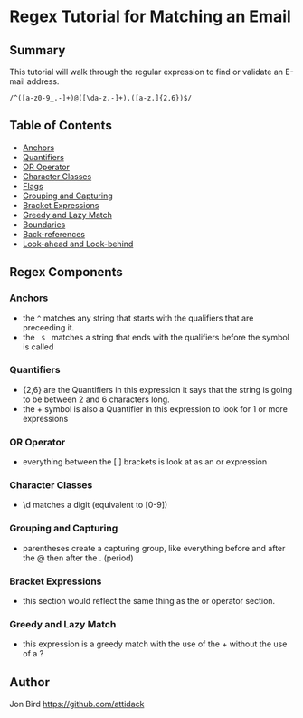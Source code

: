 # Regex Tutorial for Matching an Email



## Summary

This tutorial will walk through the regular expression to find or validate an E-mail address. 
</br><code> /^([a-z0-9_.-]+)@([\da-z.-]+).([a-z.]{2,6})$/</code>

## Table of Contents

- [Anchors](#anchors)
- [Quantifiers](#quantifiers)
- [OR Operator](#or-operator)
- [Character Classes](#character-classes)
- [Flags](#flags)
- [Grouping and Capturing](#grouping-and-capturing)
- [Bracket Expressions](#bracket-expressions)
- [Greedy and Lazy Match](#greedy-and-lazy-match)
- [Boundaries](#boundaries)
- [Back-references](#back-references)
- [Look-ahead and Look-behind](#look-ahead-and-look-behind)

## Regex Components

### Anchors
- the <code>^</code>  matches any string that starts with the qualifiers that are preceeding it.
- the <code> $ </code> matches a string that ends with the qualifiers before the symbol is called

### Quantifiers
- {2,6} are the Quantifiers in this expression it says that the string is going to be between 2 and 6 characters long.
- the + symbol is also a Quantifier in this expression to look for 1 or more expressions
### OR Operator
- everything between the [ ] brackets is look at as an  or expression 

### Character Classes
- \d matches a digit (equivalent to [0-9])

### Grouping and Capturing
- parentheses create a capturing group, like everything before and after the @ then after the . (period)
### Bracket Expressions
-  this section would reflect the same thing as the or operator section.

### Greedy and Lazy Match
- this expression is a greedy match with the use of the + without the use of a ?

## Author


Jon Bird
https://github.com/attidack